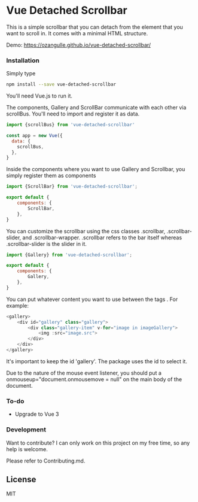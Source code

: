 # Vue Detached Scrollbar

This is a simple scrollbar that you can detach from the element that you want to scroll in. It comes with a minimal HTML structure.

Demo: https://ozangulle.github.io/vue-detached-scrollbar/

### Installation

Simply type

```sh
npm install --save vue-detached-scrollbar
```

You'll need Vue.js to run it.

The components, Gallery and ScrollBar communicate with each other via scrollBus. 
You'll need to import and register it as data.

```javascript
import {scrollBus} from 'vue-detached-scrollbar'

const app = new Vue({
  data: {
    scrollBus,
  },
}
```

Inside the components where you want to use Gallery and Scrollbar, you simply register them as components

```javascript
import {ScrollBar} from 'vue-detached-scrollbar';

export default {
    components: {
        ScrollBar,
    },
}
```

You can customize the scrollbar using the css classes .scrollbar, .scrollbar-slider, and .scrollbar-wrapper. .scrollbar refers to the bar itself whereas .scrollbar-slider is the slider in it.


```javascript
import {Gallery} from 'vue-detached-scrollbar';

export default {
    components: {
        Gallery,
    },
}
```

You can put whatever content you want to use between the tags <gallery> </gallery>. For example:

```javascript
<gallery>
    <div id="gallery" class="gallery">
        <div class="gallery-item" v-for="image in imageGallery">
            <img :src="image.src">
        </div>
    </div>
</gallery>
```

It's important to keep the id 'gallery'. The package uses the id to select it.



Due to the nature of the mouse event listener, you should put a onmouseup="document.onmousemove = null" on the main body of the document.


### To-do

* Upgrade to Vue 3

### Development

Want to contribute? I can only work on this project on my free time, so any help is welcome.

Please refer to Contributing.md.


License
----

MIT
